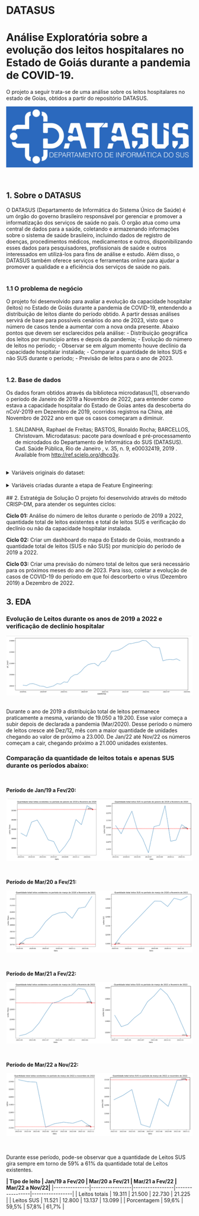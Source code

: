 # DATASUS

#  Análise Exploratória sobre a evolução dos leitos hospitalares no Estado de Goiás durante a pandemia de COVID-19.
O projeto a seguir trata-se de uma análise sobre os leitos hospitalares no estado de Goias, obtidos a partir do repositório DATASUS.

<p align='center'>
    <img src = 'images/Datasus-logo.jpg'>
</p>
<br>    


## 1. Sobre o DATASUS

O DATASUS (Departamento de Informática do Sistema Único de Saúde) é um órgão do governo brasileiro responsável por gerenciar e promover a informatização dos serviços de saúde no país. O orgão atua como uma central de dados para a saúde, coletando e armazenando informações sobre o sistema de saúde brasileiro, incluindo dados de registro de doenças, procedimentos médicos, medicamentos e outros, disponibilizando esses dados para pesquisadores, profissionais de saúde e outros interessados em utilizá-los para fins de análise e estudo. Além disso, o DATASUS também oferece serviços e ferramentas online para ajudar a promover a qualidade e a eficiência dos serviços de saúde no país.
<br><br>    
    
### 1.1 O problema de negócio
    
O projeto foi desenvolvido para avaliar a evolução da capacidade hospitalar (leitos) no Estado de Goiás durante a pandemia de COVID-19, entendendo a distribuição de leitos diante do período obtido. A partir dessas análises servirá de base para possíveis cenários do ano de 2023, visto que o número de casos tende a aumentar com a nova onda presente. Abaixo pontos que devem ser esclarecidos pela análise:
    - Distribuição geográfica dos leitos por municipio antes e depois da pandemia;
    - Evolução do número de leitos no período;
    - Observar se em algum momento houve declínio da capacidade hospitalar instalada;
    - Comparar a quantidade de leitos SUS e não SUS durante o período;
    - Previsão de leitos para o ano de 2023.
<br><br>
    
### 1.2. Base de dados
    
Os dados foram obtidos através da biblioteca microdatasus[1], observando o período de Janeiro de 2019 a Novembro de 2022, para entender como estava a capacidade hospitalar do Estado de Goias antes da descoberta do nCoV-2019 em Dezembro de 2019, ocorridos registros na China, até Novembro de 2022 ano em que os casos começaram a diminuir.  
    
1. SALDANHA, Raphael de Freitas; BASTOS, Ronaldo Rocha; BARCELLOS, Christovam. Microdatasus: pacote para download e pré-processamento de microdados do Departamento de Informática do SUS (DATASUS). Cad. Saúde Pública, Rio de Janeiro , v. 35, n. 9, e00032419, 2019 . Available from http://ref.scielo.org/dhcq3y.
<br><br>    

<details><summary>Variáveis originais do dataset:</summary><br>   
    Abaixo o dicionário de dados, de acordo com a documentação presente no site ftp://ftp.datasus.gov.br/dissemin/publicos/CNES/200508_/doc/IT_CNES_1706.pdf.
    <br>

| SEQ | CAMPO | TIPO E TAM | DESCRIÇÃO |
|-----|-------|------------|-----------|
| 1 | CNES | CHAR (7) | Número nacional do estabelecimento de saúde |
| 2 | CODUFMUN | CHAR (6) | Código do município do estabelecimento UF+ MUNIC (sem dígito)
| 4 | REGSAUDE | CHAR (6) | Código da região de saúde
| 5 | MICR_REG | CHAR (4) | Código da micro-região de saúde
| 6 | DISTRSAN | CHAR (4) | Código do distrito sanitário
| 7 | DISTRADM | CHAR (1) | Código do distrito administrativo
| 8 | PF_PJ | CHAR (1) | Indicador de pessoa: 1-Física 3-Jurídica
| 9 |CPF_CNPJ | CHAR (14) | CPF do Estabelecimento, caso pessoa física OU CNPJ, caso pessoa jurídica
| 10 | NIV_DEP | CHAR (1) | Grau de dependência: 1-Individual 3-Mantida
| 11 | CNPJ_MAN | CHAR (14) | CNPJ da mantenedora do Estabelecimento
| 12 | ESFERA_A | CHAR (2) | Código da esfera administrativa
| 13 | ATIVIDAD | CHAR (2) | Código da atividade de ensino
| 14 | RETENCAO | CHAR (2) | Código de retenção de tributos
| 15 | NATUREZA | CHAR (2) | Código da natureza da organização
| 16 | CLIENTEL | CHAR (2) | Código de fluxo da clientela
| 17 | TP_UNID | CHAR (2) | Tipo de unidade (Estabelecimento)
| 18 | TURNO_AT | CHAR (2) | Código de turno de atendimento
| 19 | NIV_HIER | CHAR (2) | Código do nível de hierarquia
| 20 | TERCEIRO | CHAR (1) | O estabelecimento é terceiro: 1-Sim 0-Não
| 21 | TP_LEITO | CHAR (2) | Tipo do LEITO
| 22 | CODLEITO | CHAR (2) | Especialidade do LEITO
| 23 | QT_EXIST | NUMERIC (4) | Quantidade de leitos existentes
| 24 | QT_CONTR | NUMERIC (4) | Quantidade de leitos contratados
| 25 | QT_SUS | NUMERIC (4) | Quantidade de leitos para o SUS
| 26 | QT_NSUS| CHAR(1) | Indicador de EQUIPAMENTO NÃO DISPONÍVEL para o SUS, onde: 1 = SIM 0 = NÃO
| 27 | COMPETEN | CHAR (6) | Ano e Mês de competência da informação (AAAAMM)
| 28 | NAT_JUR | CHAR (4) | Natureza Jurídica
</details>
<br>
<details><summary>Variáveis criadas durante a etapa de Feature Engineering:</summary><br>
    
| SEQ | CAMPO | TIPO E TAM | DESCRIÇÃO |
|-----|-------|------------|-----------|
| 29 | ANO | DATETIME | Ano da Competência
| 30 | MES | DATETIME | Mês da Competência    
| 31 | DIA | DATETIME | Dia da Competência
| 32 | MUNICIPIO | STR | Cidade referente ao código do município de estabelecimento   
</details>    
<br>
## 2. Estratégia de Solução
O projeto foi desenvolvido através do método CRISP-DM, para atender os seguintes ciclos:

**Ciclo 01:** Análise do número de leitos durante o período de 2019 a 2022, quantidade total de leitos existentes e total de leitos SUS e verificação do declínio ou não da capacidade hospitalar instalada.

**Ciclo 02:** Criar um dashboard do mapa do Estado de Goiás, mostrando a quantidade total de leitos (SUS e não SUS) por município do período de 2019 a 2022.

**Ciclo 03:** Criar uma previsão do número total de leitos que será necessário para os próximos meses do ano de 2023. Para isso, coletar a evolução de casos de COVID-19 do período em que foi descorberto o vírus (Dezembro 2019) a Dezembro de 2022.

## 3. EDA

### Evolução de Leitos durante os anos de 2019 a 2022 e verificação de declínio hospitalar
<p align='center'>
    <img src = 'images/evolucao-leitos-2019_2022.png'>
</p>
<br> 
Durante o ano de 2019 a distribuição total de leitos permanece praticamente a mesma, variando de 19.050 a 19.200. Esse valor começa a subir depois de declarada a pandemia (Mar/2020). Desse período o número de leitos cresce até Dez/12, mês com a maior quantidade de unidades chegando ao valor de próximo a 23.000. De Jan/22 até Nov/22 os números começam a cair, chegando próximo a 21.000 unidades existentes. 

### Comparação da quantidade de leitos totais e apenas SUS durante os períodos abaixo:
<br>

**Período de Jan/19 a Fev/20:**

<p align='center'>
    <img src = 'images/leitos-2019_2020.png'>
</p><br>

**Período de Mar/20 a Fev/21:**

<p align='center'>
    <img src = 'images/leitos-2020_2021.png'>
</p><br>

**Período de Mar/21 a Fev/22:**

<p align='center'>
    <img src = 'images/leitos-2021_2022.png'>
</p><br>

**Período de Mar/22 a Nov/22:**

<p align='center'>
    <img src = 'images/leitos-mar2022-nov2022.png'>
</p><br>

Durante esse período, pode-se observar que a quantidade de Leitos SUS gira sempre em torno de 59% a 61% da quantidade total de Leitos existentes.

**| Tipo de leito | Jan/19 a Fev/20 | Mar/20 a Fev/21 | Mar/21 a Fev/22 | Mar/22 a Nov/22|**
|---------------|-----------------|-----------------|-----------------|-----------------|
| Leitos totais | 19.311 | 21.500 | 22.730 | 21.225 |
| Leitos SUS    | 11.521 | 12.800 | 13.137 | 13.099 |
| Porcentagem   | 59,6%  | 59,5%  | 57,8%  | 61,7%  |

